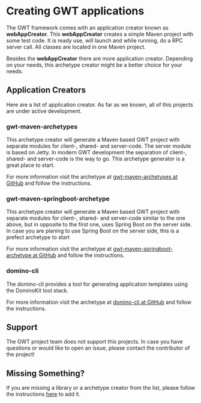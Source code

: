 # Creating GWT applications

The GWT framework comes with an application creator known as **webAppCreator**. This **webAppCreator** creates 
a simple Maven project with some test code. It is ready use, will launch and while running, do a RPC server call. All 
classes are located in one Maven project.

Besides the **webAppCreator** there are more application creator. Depending on your needs, this archetype creator might be 
a better choice for your needs.

## Application Creators

Here are a list of application creator. As far as we known, all of this projects are under active development.

### gwt-maven-archetypes<a id="create-third-party-tb"></a>

This archetype creator will generate a Maven based GWT project with separate modules for client-, shared- and server-code.
The server module is based on Jetty. In modern GWT development the separation of client-, shared- and server-code is the 
way to go. This archetype generator is a great place to start. 

For more information visit the archetype at [gwt-maven-archetypes at GitHub](https://github.com/tbroyer/gwt-maven-archetypes)
and follow the instructions. 

### gwt-maven-springboot-archetype<a id="create-third-party-nk"></a>

This archetype creator will generate a Maven based GWT project with separate modules for client-, shared- and server-code
similar to the one above, but in opposite to the first one, uses Spring Boot on the server side. In case
you are planing to use Spring Boot on the server side, this is a prefect archetype to start

For more information visit the archetype at [gwt-maven-springboot-archetype at GitHub](https://github.com/NaluKit/gwt-maven-springboot-archetype) 
and follow the instructions.

### domino-cli<a id="create-third-party-nk"></a>

The domino-cli provides a tool for generating application templates using the DominoKit tool stack.

For more information visit the archetype at [domino-cli at GitHub](https://github.com/DominoKit/domino-cli) 
and follow the instructions.

## Support

The GWT project team does not support this projects. In case you have questions or would like to open an issue, please
contact the contributor of the project!

## Missing Something?

If you are missing a library or a archetype creator from the list, please follow the instructions [here](add-lib.html) to add it.
